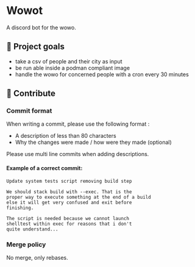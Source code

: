 # Wowot

A discord bot for the wowo.

## 🤖 Project goals

- take a csv of people and their city as input
- be run able inside a podman compliant image
- handle the wowo for concerned people with a cron every 30 minutes 

## 🙋 Contribute

### Commit format

When writing a commit, please use the following format :

- A description of less than 80 characters
- Why the changes were made / how were they made (optional)

Please use multi line commits when adding descriptions. 

#### Example of a correct commit:

```
Update system tests script removing build step
    
We should stack build with --exec. That is the
proper way to execute something at the end of a build
else it will get very confused and exit before
finishing.
   
The script is needed because we cannot launch
shelltest within exec for reasons that i don't
quite understand...
```

### Merge policy

No merge, only rebases.